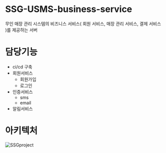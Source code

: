 # SSG-USMS-business-service
무인 매장 관리 시스템의 비즈니스 서비스( 회원 서비스, 매장 관리 서비스, 결제 서비스 )를 제공하는 서버
# 담당기능
 - ci/cd 구축
 - 회원서비스
   - 회원가입
   - 로그인
  - 인증서비스
    - sms
    - email
  - 알림서비스
# 아키텍처
![SSGproject](https://github.com/user-attachments/assets/5fda79b3-27bd-4f12-8870-cbbaec89eab3)
